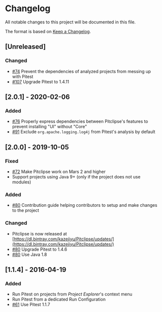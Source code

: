 # Changelog
All notable changes to this project will be documented in this file.

The format is based on [Keep a Changelog](https://keepachangelog.com/en/1.0.0/).

## [Unreleased]
### Changed
- [#74](https://github.com/pitest/pitclipse/issues/74) Prevent the dependencies of analyzed projects from messing up with Pitest
- [#107](https://github.com/pitest/pitclipse/issues/107) Upgrade Pitest to 1.4.11

## [2.0.1] - 2020-02-06
### Added
- [#76](https://github.com/pitest/pitclipse/issues/76) Properly express dependencies between Pitclipse's features to prevent installing "UI" without "Core"
- [#91](https://github.com/pitest/pitclipse/issues/91) Exclude `org.apache.logging.log4j` from Pitest's analysis by default

## [2.0.0] - 2019-10-05
### Fixed
- [#72](https://github.com/pitest/pitclipse/issues/72) Make Pitclipse work on Mars 2 and higher
- Support projects using Java 9+ (only if the project does not use modules)

### Added
- [#80](https://github.com/pitest/pitclipse/pull/80) Contribution guide helping contributors to setup and make changes to the project

### Changed
- Pitclipse is now released at [https://dl.bintray.com/kazejiyu/Pitclipse/updates/](https://dl.bintray.com/kazejiyu/Pitclipse/updates/)
- [#80](https://github.com/pitest/pitclipse/pull/80) Upgrade Pitest to 1.4.6
- [#80](https://github.com/pitest/pitclipse/pull/80) Use Java 1.8

## [1.1.4] - 2016-04-19
### Added
- Run Pitest on projects from _Project Explorer_'s context menu
- Run Pitest from a dedicated Run Configuration
- [#61](https://github.com/pitest/pitclipse/issues/61) Use Pitest 1.1.7